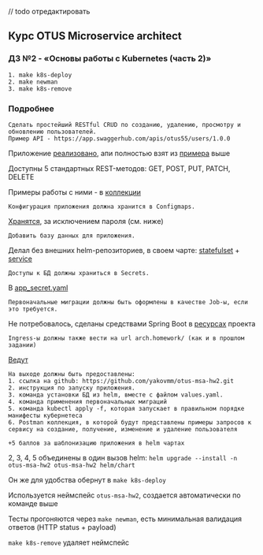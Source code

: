 // todo отредактировать

## Курс OTUS Microservice architect
### ДЗ №2 - «Основы работы с Kubernetes (часть 2)»

```
1. make k8s-deploy
2. make newman
3. make k8s-remove 
```

### Подробнее 
```
Сделать простейший RESTful CRUD по созданию, удалению, просмотру и обновлению пользователей.
Пример API - https://app.swaggerhub.com/apis/otus55/users/1.0.0
```
Приложение [реализовано](src/main/java/ru/makovets/hw2/), апи полностью взят из [примера](https://app.swaggerhub.com/apis/otus55/users/1.0.0) выше

Доступны 5 стандартных REST-методов: GET, POST, PUT, PATCH, DELETE

Примеры работы с ними - в [коллекции](postman/collection.json)

```
Конфигурация приложения должна хранится в Configmaps.
```
[Хранятся](helm/chart/templates/app_configmap.yaml), за исключением пароля (см. ниже)

```
Добавить базу данных для приложения.
```
Делал без внешних helm-репозиториев, в своем чарте: [statefulset](helm/chart/templates/postgres_statefulset.yaml) +
[service](helm/chart/templates/postgres_service.yaml)

```
Доступы к БД должны храниться в Secrets.
```
В [app_secret.yaml](helm/chart/templates/app_secret.yaml)

```
Первоначальные миграции должны быть оформлены в качестве Job-ы, если это требуется.
```
Не потребовалось, сделаны средствами Spring Boot в [ресурсах](src/main/resources) проекта

```
Ingress-ы должны также вести на url arch.homework/ (как и в прошлом задании)
```
[Ведут](helm/chart/values.yaml)

```
На выходе должны быть предоставлены:
1. ссылка на github: https://github.com/yakovmm/otus-msa-hw2.git
2. инструкция по запуску приложения.
3. команда установки БД из helm, вместе с файлом values.yaml.
4. команда применения первоначальных миграций
5. команда kubectl apply -f, которая запускает в правильном порядке манифесты кубернетеса
6. Postman коллекция, в которой будут представлены примеры запросов к сервису на создание, получение, изменение и удаление пользователя

+5 баллов за шаблонизацию приложения в helm чартах
```
2, 3, 4, 5 объединены в один вызов helm: `helm upgrade --install -n otus-msa-hw2 otus-msa-hw2 helm/chart`

Он же для удобства обернут в `make k8s-deploy`

Используется неймспейс `otus-msa-hw2`, создается автоматически по команде выше

Тесты прогоняются через `make newman`, есть минимальная валидация ответов (HTTP status + payload)

`make k8s-remove` удаляет неймспейс 
